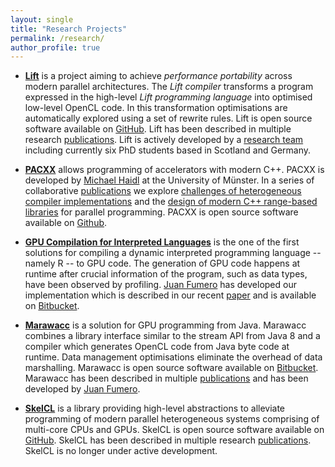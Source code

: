```yaml
---
layout: single
title: "Research Projects"
permalink: /research/
author_profile: true
---
```


- **[Lift](http://www.lift-project.org)** is a project aiming to achieve _performance portability_ across modern parallel architectures. The _Lift compiler_ transforms a program expressed in the high-level  _Lift programming language_ into optimised low-level OpenCL code. In this transformation optimisations are automatically explored using a set of rewrite rules.
  Lift is open source software available on [GitHub](https://github.com/lift-project/lift).
  Lift has been described in multiple research [publications](/publications-lift/).
  Lift is actively developed by a [research team](http://www.lift-project.org/index.html#team) including currently six PhD students based in Scotland and Germany.

- **[PACXX](http://pacxx.github.io/page/)** allows programming of accelerators with modern C++.
  PACXX is developed by [Michael Haidl](http://www.uni-muenster.de/PVS/en/mitarbeiter/haidl.shtml) at the University of Münster.
  In a series of collaborative [publications](/publications-by-project/#pacxx) we explore [challenges of heterogeneous compiler implementations](/publications/2016/GPGPU-2/) and the [design of modern C++ range-based libraries](/publications/2017/PMAM/) for parallel programming. PACXX is open source software available on [Github](https://github.com/pacxx/pacxx-llvm).

- **[GPU Compilation for Interpreted Languages](/publications/2017/VEE/)** is the one of the first solutions for compiling a dynamic interpreted programming language -- namely R -- to GPU code.
  The generation of GPU code happens at runtime after crucial information of the program, such as data types, have been observed by profiling.
  [Juan Fumero](http://homepages.inf.ed.ac.uk/s1369892/) has developed our implementation which is described in our recent [paper](/publications/2017/VEE/) and is available on [Bitbucket](https://bitbucket.org/juanfumero/fastr-gpu).

- **[Marawacc](/publications-by-project/#marawacc)** is a solution for GPU programming from Java.
  Marawacc combines a library interface similar to the stream API from Java 8 and a compiler which generates OpenCL code from Java byte code at runtime.
  Data management optimisations eliminate the overhead of data marshalling.
  Marawacc is open source software available on [Bitbucket](https://bitbucket.org/juanfumero/marawacc).
  Marawacc has been described in multiple [publications](/publications-by-project/#marawacc) and has been developed by [Juan Fumero](http://homepages.inf.ed.ac.uk/s1369892/).

- **[SkelCL](https://skelcl.github.io)** is a library providing high-level abstractions to alleviate programming of modern parallel heterogeneous systems comprising of multi-core CPUs and GPUs.
  SkelCL is open source software available on [GitHub](https://github.com/skelcl/skelcl).
  SkelCL has been described in multiple research [publications](/publications-skelcl/).
  SkelCL is no longer under active development.
